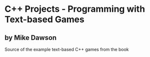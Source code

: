 # C++ Projects - Programming with Text-based Games
## by Mike Dawson

Source of the example text-based C++ games from the book